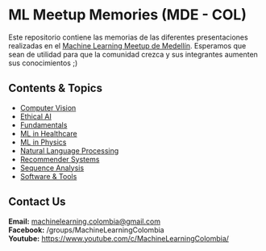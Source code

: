 # ML Meetup Memories (MDE - COL)

Este repositorio contiene las memorias de las diferentes presentaciones realizadas en el [Machine Learning Meetup de Medellín](https://www.meetup.com/es/ml-medellin/). Esperamos que sean de utilidad para que la comunidad crezca y sus integrantes aumenten sus conocimientos ;)

## Contents & Topics

- [Computer Vision](./ComputerVision/)
- [Ethical AI](./EthicalAI/)
- [Fundamentals](./Fundamentals/)
- [ML in Healthcare](./Healthcare/)
- [ML in Physics](./Physics/)
- [Natural Language Processing](./NLP/)
- [Recommender Systems](./RecommenderSystems/)
- [Sequence Analysis](./SequenceAnalysis/)
- [Software & Tools](./Software&Tools/)

## Contact Us

**Email:** machinelearning.colombia@gmail.com  
**Facebook:** /groups/MachineLearningColombia  
**Youtube:** https://www.youtube.com/c/MachineLearningColombia/  